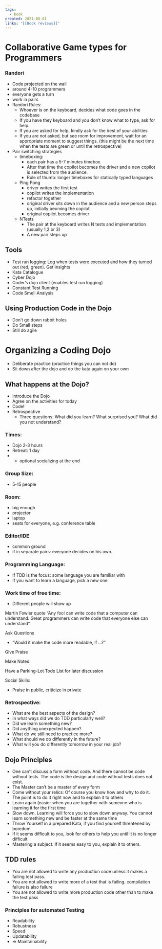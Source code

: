 ```yaml
---
tags:
  - book
created: 2021-08-01
links: "[[Book reviews]]"
---
```

# Collaborative Game types for Programmers

### Randori

* Code projected on the wall
* around 4-10 programmers
* everyone gets a turn
* work in pairs
* Randori Rules:
    * Whoever is on the keyboard, decides what code goes in the codebase
    * If you have they keyboard and you don’t know what to type, ask for help.
    * If you are asked for help, kindly ask for the best of your abilities.
    * If you are not asked, but see room for improvement, wait for an appropriate moment to suggest things. (this might be the next time when the tests are green or until the retrospective)
* Pair switching strategies
    * timeboxing: 
        * each pair has a 5-7 minutes timebox. 
        * After that time the copilot becomes the driver and a new copilot is selected from the audience.
        * Rule of thumb: longer timeboxes for statically typed languages
    * Ping Pong
        * driver writes the first test
        * copilot writes the implementation 
        * refactor together
        * original driver sits down in the audience and a new person steps up, initially beoming the copilot
        * original copilot becomes driver 
    * NTests
        * The pair at the keyboard writes N tests and implementation (usually 1,2 or 3) 
        * A new pair steps up

## Tools

* Test run logging: Log when tests were executed and how they turned out (red, green). Get insights
* Kata Catalogue
* Cyber Dojo
* Coder’s dojo client (enables test run logging)
* Constant Test Running
* Code Smell Analysis


## Using Production Code in the Dojo
* Don’t go down rabbit holes
* Do Small steps
* Still do agile

# Organizing a Coding Dojo

* Deliberate practice (practice things you can not do)
* Sit down after the dojo and do the kata again on your own

## What happens at the Dojo?

* Introduce the Dojo
* Agree on the activities for today
* Code!
* Retrospective
    * Three questions: What did you learn? What surprised you? What did you not understand?

### Times:
* Dojo 2-3 hours
* Retreat: 1 day
* + optional socializing at the end

### Group Size:
* 5-15 people

### Room:
* big enough
* projector
* laptop
* seats for everyone, e.g. conference table

### Editor/IDE
* common ground
* if in separate pairs: everyone decides on his own.

### Programming Language:
* If TDD is the focus: some language you are familiar with
* If you want to learn a language, pick a new one

### Work time of free time:
* Different people will show up

Martin Fowler quote “Any fool can write code that a computer can understand. Great programmers can write code that everyone else can understand”

Ask Questions

* “Would it make the code more readable, if …?”

Give Praise

Make Notes

Have a Parking-Lot Todo List for later discussion

Social Skills:
* Praise in public, criticize in private

### Retrospective:

* What are the best aspects of the design?
* In what ways did we do TDD particularly well?
* Did we learn something new?
* Did anything unexpected happen?
* What do we still need to practice more?
* What should we do differently in the future?
* What will you do differently tomorrow in your real job?


## Dojo Principles

* One can’t discuss a form without code. And there cannot be code without tests. The code is the design and code without tests does not exist.
* The Master can’t be a master of every form
* Come without your relics: Of course you know how and why to do it. The point is to do it right now and to explain it to others
* Learn again (easier when you are together with someone who is learning it for the first time
* Slow down. Learning will force you to slow down anyway. You cannot learn something new and be faster at the same time
* Throw Yourself in a prepared Kata, if you find yourself threatened by boredom
* If it seems difficult to you, look for others to help you until it is no longer difficult
* Mastering a subject. If it seems easy to you, explain it to others.


## TDD rules

* You are not allowed to write any production code unless it makes a failing test pass.
* You are not allowed to write more of a test that is failing. compilation failure is also failure
* You are not allowed to write more production code other than to make the test pass

### Principles for automated Testing
* Readability
* Robustness
* Speed
* Updatability
* => Maintainability
